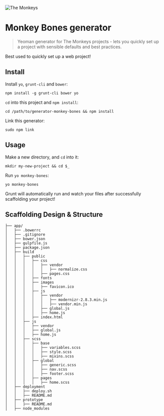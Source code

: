 ![The Monkeys](http://www.themonkeys.com.au/img/monkey_logo.png)

Monkey Bones generator
=======================

> Yeoman generator for The Monkeys projects - lets you quickly set up a project with sensible defaults and best practices.

Best used to quickly set up a web project!

## Install

Install `yo`, `grunt-cli` and `bower`:
```
npm install -g grunt-cli bower yo  
```

`cd` into this project and `npm install`:

```
cd /path/to/generator-monkey-bones && npm install
```

Link this generator:

```
sudo npm link
```

## Usage

Make a new directory, and `cd` into it:
```
mkdir my-new-project && cd $_
```

Run `yo monkey-bones`:

```
yo monkey-bones
```

Grunt will automatically run and watch your files after successfully scaffolding your project!


## Scaffolding Design & Structure

```
├── app/
│   ├── .bowerrc
│   ├── .gitignore
│   ├── bower.json
│   ├── gulpfile.js
│   ├── package.json
│   ├── build
│   │   ├── public
│   │   │   ├── css
│   │   │   │   ├── vendor
│   │   │   │   │   ├── normalize.css
│   │   │   │   ├── pages.css
│   │   │   ├── fonts
│   │   │   ├── images
│   │   │   │   ├── favicon.ico
│   │   │   ├── js
│   │   │   │   ├── vendor
│   │   │   │   │   ├── modernizr-2.8.3.min.js
│   │   │   │   │   ├── vendor.min.js
│   │   │   │   ├── global.js
│   │   │   │   ├── home.js
│   │   │   ├── index.html
│   │   ├── js
│   │   │   ├── vendor
│   │   │   ├── global.js
│   │   │   ├── home.js
│   │   ├── scss
│   │   │   ├── base
│   │   │   │   ├── variables.scss
│   │   │   │   ├── style.scss
│   │   │   │   ├── mixins.scss
│   │   │   ├── global
│   │   │   │   ├── generic.scss
│   │   │   │   ├── nav.scss
│   │   │   │   ├── footer.scss
│   │   │   ├── pages
│   │   │   │   ├── home.scss
│   ├── deployment
│   │   ├── deploy.sh
│   │   ├── README.md
│   ├── prototype
│   │   ├── README.md
│   ├── node_modules
```